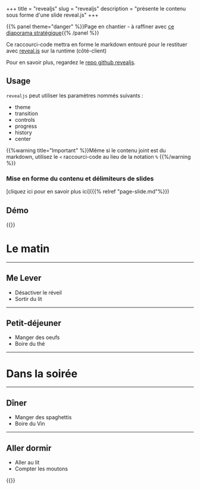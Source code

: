 +++
title = "revealjs"
slug = "revealjs"
description = "présente le contenu sous forme d'une slide reveal.js"
+++


{{% panel theme="danger" %}}Page en chantier - à raffiner avec [ce diaporama stratégique](/creer-page/page-slide/){{% /panel %}}

Ce raccourci-code mettra en forme le markdown entouré pour le restituer avec [reveal.js](http://lab.hakim.se/reveal-js/) sur la  runtime (côté-client)

Pour en savoir plus, regardez le [repo github revealjs](https://github.com/hakimel/reveal.js/#markdown).

## Usage

`revealjs` peut utiliser les paramètres nommés suivants : 

* theme
* transition
* controls
* progress
* history
* center


{{%warning title="Important" %}}Même si le contenu joint est du markdown, utilisez le `<` raccourci-code au lieu de la notation `%` {{%/warning %}}

### Mise en forme du contenu et délimiteurs de slides

[cliquez ici pour en savoir plus ici]({{% relref "page-slide.md"%}})

## Démo

{{<revealjs theme="moon" progress="true">}}

# Le matin

___


## Me Lever

- Désactiver le réveil
- Sortir du lit

___

## Petit-déjeuner

- Manger des oeufs
- Boire du thé

---

# Dans la soirée

___

## Dîner

- Manger des spaghettis
- Boire du Vin

___

## Aller dormir

- Aller au lit
- Compter les moutons

{{</revealjs>}}

